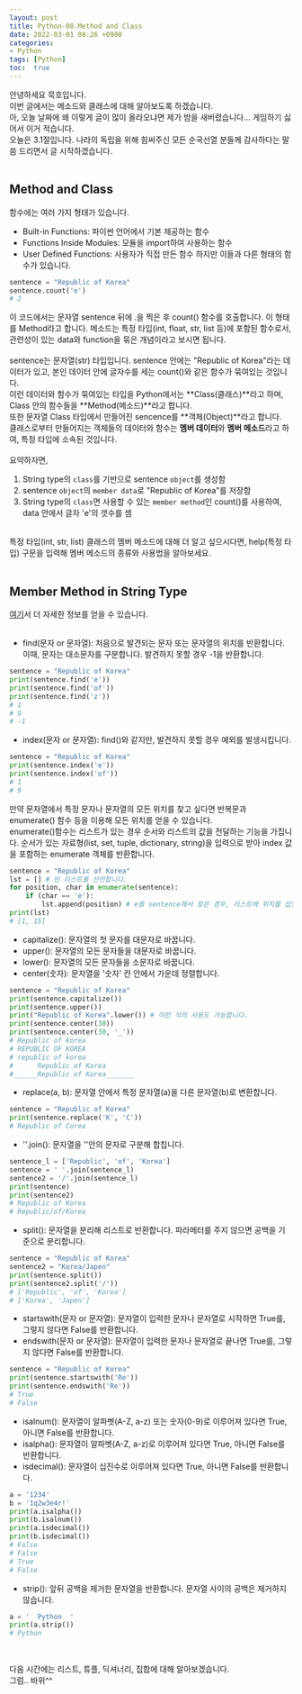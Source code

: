 ```yaml
---
layout: post
title: Python-08.Method and Class
date: 2022-03-01 08:26 +0900
categories:
- Python
tags: [Python]
toc:  true
---
```


안녕하세요 묵호입니다.<br>
이번 글에서는 메소드와 클래스에 대해 알아보도록 하겠습니다.<br>
아, 오늘 날짜에 왜 이렇게 글이 많이 올라오냐면 제가 밤을 새버렸습니다... 게임하기 싫어서 이거 적습니다.<br>
오늘은 3.1절입니다. 나라의 독립을 위해 힘써주신 모든 순국선열 분들께 감사하다는 말씀 드리면서 글 시작하겠습니다.<br><br>

## Method and Class<br>
함수에는 여러 가지 형태가 있습니다.<br>
- Built-in Functions: 파이썬 언어에서 기본 제공하는 함수
- Functions Inside Modules: 모듈을 import하여 사용하는 함수
- User Defined Functions: 사용자가 직접 만든 함수
하지만 이들과 다른 형태의 함수가 있습니다.
```python
sentence = "Republic of Korea"
sentence.count('e')
# 2
```
이 코드에서는 문자열 sentence 뒤에 .을 찍은 후 count() 함수를 호출합니다. 이 형태를 Method라고 합니다. 메소드는 특정 타입(int, float, str, list 등)에 포함된 함수로서, 관련성이 있는 data와 function을 묶은 개념이라고 보시면 됩니다.<br><br>
sentence는 문자열(str) 타입입니다. sentence 안에는 "Republic of Korea"라는 데이터가 있고, 본인 데이터 안에 글자수를 세는 count()와 같은 함수가 묶여있는 것입니다.<br>
이런 데이터와 함수가 묶여있는 타입을 Python에서는 **Class(클래스)**라고 하며, Class 안의 함수들을 **Method(메소드)**라고 합니다.<br>
또한 문자열 Class 타입에서 만들어진 sencence를 **객체(Object)**라고 합니다.<br>
클래스로부터 만들어지는 객체들의 데이터와 함수는 **멤버 데이터**와 **멤버 메소드**라고 하여, 특정 타입에 소속된 것입니다.<br><br>
요약하자면,
1. String type의 ``class``를 기반으로 sentence ``object``를 생성함
2. sentence ``object``의 ``member data``로 "Republic of Korea"를 저장함
3. String type의 ``class``면 사용할 수 있는 ``member method``인 count()를 사용하여, data 안에서 글자 'e'의 갯수를 셈
<br>
특정 타입(int, str, list) 클래스의 멤버 메소드에 대해 더 알고 싶으시다면, help(특정 타입) 구문을 입력해 멤버 메소드의 종류와 사용법을 알아보세요.<br><br>


## Member Method in String Type<br>
[여기](https://docs.python.org/3/library/stdtypes.html#text-sequence-type-str)서 더 자세한 정보를 얻을 수 있습니다.<br><br>
- find(문자 or 문자열): 처음으로 발견되는 문자 또는 문자열의 위치를 반환합니다. 이때, 문자는 대소문자를 구분합니다. 발견하지 못할 경우 -1을 반환합니다.
```python
sentence = "Republic of Korea"
print(sentence.find('e'))
print(sentence.find('of'))
print(sentence.find('z'))
# 1
# 9
# -1
```
- index(문자 or 문자열): find()와 같지만, 발견하지 못할 경우 예외를 발생시킵니다.
```python
sentence = "Republic of Korea"
print(sentence.index('e'))
print(sentence.index('of'))
# 1
# 9
```
만약 문자열에서 특정 문자나 문자열의 모든 위치를 찾고 싶다면 반복문과 enumerate() 함수 등을 이용해 모든 위치를 얻을 수 있습니다.<br>
enumerate()함수는 리스트가 있는 경우 순서와 리스트의 값을 전달하는 기능을 가집니다. 순서가 있는 자료형(list, set, tuple, dictionary, string)을 입력으로 받아 index 값을 포함하는 enumerate 객체를 반환합니다.
```python
sentence = "Republic of Korea"
lst = [] # 빈 리스트를 선언합니다.
for position, char in enumerate(sentence):
    if (char == 'e'):
        lst.append(position) # e를 sentence에서 찾은 경우, 리스트에 위치를 삽입합니다.
print(lst)
# [1, 15]
```
- capitalize(): 문자열의 첫 문자를 대문자로 바꿉니다.
- upper(): 문자열의 모든 문자들을 대문자로 바꿉니다.
- lower(): 문자열의 모든 문자들을 소문자로 바꿉니다.
- center(숫자): 문자열을 '숫자' 칸 안에서 가운데 정렬합니다.

```python
sentence = "Republic of Korea"
print(sentence.capitalize())
print(sentence.upper())
print("Republic of Korea".lower()) # 이런 식의 사용도 가능합니다.
print(sentence.center(30))
print(sentence.center(30, '_'))
# Republic of korea
# REPUBLIC OF KOREA
# republic of korea
#      Republic of Korea       
#______Republic of Korea_______  
```
- replace(a, b): 문자열 안에서 특정 문자열(a)을 다른 문자열(b)로 변환합니다.
```python
sentence = "Republic of Korea"
print(sentence.replace('K', 'C'))
# Republic of Corea
```
- ''.join(): 문자열을 ''안의 문자로 구분해 합칩니다.
```python
sentence_l = ['Republic', 'of', 'Korea']
sentence = ' '.join(sentence_l)
sentence2 = '/'.join(sentence_l)
print(sentence)
print(sentence2)
# Republic of Korea
# Republic/of/Korea
```
- split(): 문자열을 분리해 리스트로 반환합니다. 파라메터를 주지 않으면 공백을 기준으로 분리합니다.
```python
sentence = "Republic of Korea"
sentence2 = "Korea/Japen"
print(sentence.split())
print(sentence2.split('/'))
# ['Republic', 'of', 'Korea']
# ['Korea', 'Japen']
```
- startswith(문자 or 문자열): 문자열이 입력한 문자나 문자열로 시작하면 True를, 그렇지 않다면 False를 반환합니다.
- endswith(문자 or 문자열): 문자열이 입력한 문자나 문자열로 끝나면 True를, 그렇지 않다면 False를 반환합니다.
```python
sentence = "Republic of Korea"
print(sentence.startswith('Re'))
print(sentence.endswith('Re'))
# True
# False
```
- isalnum(): 문자열이 알파벳(A-Z, a-z) 또는 숫자(0-9)로 이루어져 있다면 True, 아니면 False를 반환합니다.
- isalpha(): 문자열이 알파벳(A-Z, a-z)로 이루어져 있다면 True, 아니면 False를 반환합니다.
- isdecimal(): 문자열이 십진수로 이루어져 있다면 True, 아니면 False를 반환합니다.
```python
a = '1234'
b = '1q2w3e4r!'
print(a.isalpha())
print(b.isalnum())
print(a.isdecimal())
print(b.isdecimal())
# False
# False
# True
# False
```
- strip(): 앞뒤 공백을 제거한 문자열을 반환합니다. 문자열 사이의 공백은 제거하지 않습니다.
```python
a = '  Python  '
print(a.strip())
# Python
```
<br>


다음 시간에는 리스트, 튜플, 딕셔너리, 집합에 대해 알아보겠습니다.<br>
그럼.. 바위^^<br>
